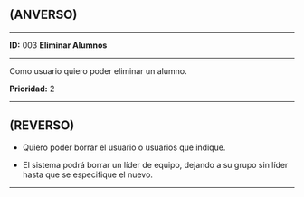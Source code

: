 ## (ANVERSO)

---

**ID:** 003 **Eliminar Alumnos**

---

Como usuario quiero poder eliminar un alumno.

**Prioridad:** 2

---

## (REVERSO)

* Quiero poder borrar el usuario o usuarios que indique.

* El sistema podrá borrar un líder de equipo, dejando a su grupo sin líder hasta que se especifique el nuevo.

---
